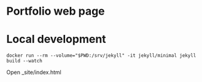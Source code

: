 # Portfolio web page

# Local development
```
docker run --rm --volume="$PWD:/srv/jekyll" -it jekyll/minimal jekyll build --watch
```

Open _site/index.html
